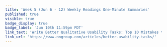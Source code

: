 ```yaml
---
title: 'Week 5 (Jun 6 - 12) Weekly Readings One-Minute Summaries'
published: true
visible: true
badge_display: true
badge_label: 'Jun 10th 11:59pm PDT'
link_text: 'Write Better Qualitative Usability Tasks: Top 10 Mistakes to Avoid'
link_url: 'https://www.nngroup.com/articles/better-usability-tasks/'
---
```

